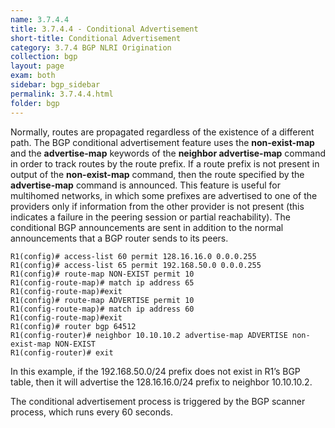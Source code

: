```yaml
---
name: 3.7.4.4
title: 3.7.4.4 - Conditional Advertisement
short-title: Conditional Advertisement
category: 3.7.4 BGP NLRI Origination
collection: bgp
layout: page
exam: both
sidebar: bgp_sidebar
permalink: 3.7.4.4.html
folder: bgp
---
```

Normally, routes are propagated regardless of the existence of a different path. The BGP conditional advertisement feature uses the **non-exist-map** and the **advertise-map** keywords of the **neighbor advertise-map** command in order to track routes by the route prefix. If a route prefix is not present in output of the **non-exist-map** command, then the route specified by the **advertise-map** command is announced. This feature is useful for multihomed networks, in which some prefixes are advertised to one of the providers only if information from the other provider is not present (this indicates a failure in the peering session or partial reachability).
The conditional BGP announcements are sent in addition to the normal announcements that a BGP router sends to its peers.
```
R1(config)# access-list 60 permit 128.16.16.0 0.0.0.255
R1(config)# access-list 65 permit 192.168.50.0 0.0.0.255
R1(config)# route-map NON-EXIST permit 10
R1(config-route-map)# match ip address 65
R1(config-route-map)#exit
R1(config)# route-map ADVERTISE permit 10
R1(config-route-map)# match ip address 60
R1(config-route-map)#exit  
R1(config)# router bgp 64512
R1(config-router)# neighbor 10.10.10.2 advertise-map ADVERTISE non-exist-map NON-EXIST
R1(config-router)# exit
```
In this example, if the 192.168.50.0/24 prefix does not exist in R1’s BGP table, then it will advertise the 128.16.16.0/24 prefix to neighbor 10.10.10.2.

The conditional advertisement process is triggered by the BGP scanner process, which runs every 60 seconds.
